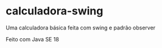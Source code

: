 # calculadora-swing
Uma calculadora básica feita com swing e padrão observer


Feito com Java SE 18
